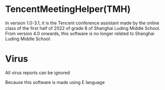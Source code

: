 # TencentMeetingHelper(TMH)
In version 1.0-3.1, it is the Tencent conference assistant made by the online class of the first half of 2022 of grade 8 of Shanghai Luding Middle School.   
From version 4.0 onwards, this software is no longer related to Shanghai Luding Middle School.   
# Virus
All virus reports can be ignored

Because this software is made using E language
